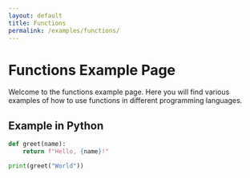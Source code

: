 ```yaml
---
layout: default
title: Functions
permalink: /examples/functions/
---
```


# Functions Example Page

Welcome to the functions example page. Here you will find various examples of how to use functions in different programming languages.

## Example in Python

```python
def greet(name):
    return f"Hello, {name}!"

print(greet("World"))